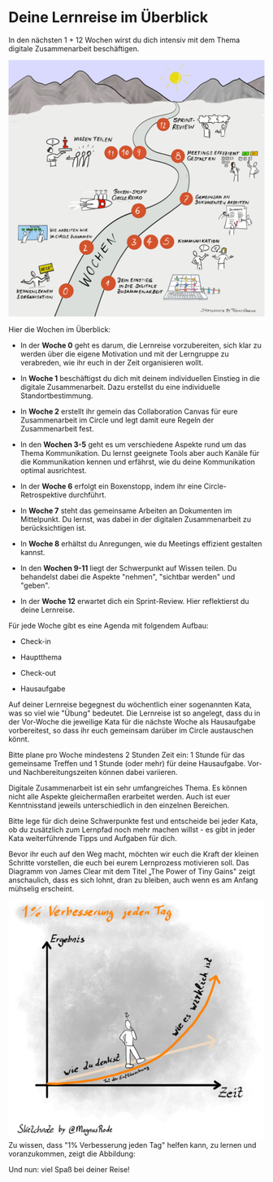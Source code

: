 # Deine Lernreise im Überblick

In den nächsten 1 + 12 Wochen wirst du dich intensiv mit dem Thema
digitale Zusammenarbeit beschäftigen.

![](images/Roadmap_Digitale_Zusammenarbeit.jpg)

Hier die Wochen im Überblick:

-   In der **Woche 0** geht es darum, die Lernreise vorzubereiten, sich klar
    zu werden über die eigene Motivation und mit der Lerngruppe zu
    verabreden, wie ihr euch in der Zeit organisieren wollt.

-   In **Woche 1** beschäftigst du dich mit deinem individuellen Einstieg in
    die digitale Zusammenarbeit. Dazu erstellst du eine individuelle
    Standortbestimmung.

-   In **Woche 2** erstellt ihr gemein das Collaboration Canvas für eure
    Zusammenarbeit im Circle und legt damit eure Regeln der
    Zusammenarbeit fest.

-   In den **Wochen 3-5** geht es um verschiedene Aspekte rund um das Thema
    Kommunikation. Du lernst geeignete Tools aber auch Kanäle für die
    Kommunikation kennen und erfährst, wie du deine Kommunikation
    optimal ausrichtest.

-   In der **Woche 6** erfolgt ein Boxenstopp, indem ihr eine
    Circle-Retrospektive durchführt.

-   In **Woche 7** steht das gemeinsame Arbeiten an Dokumenten im
    Mittelpunkt. Du lernst, was dabei in der digitalen Zusammenarbeit zu
    berücksichtigen ist.

-   In **Woche 8** erhältst du Anregungen, wie du Meetings effizient
    gestalten kannst.

-   In den **Wochen 9-11** liegt der Schwerpunkt auf Wissen teilen. Du
    behandelst dabei die Aspekte "nehmen", "sichtbar werden" und
    "geben".

-   In der **Woche 12** erwartet dich ein Sprint-Review. Hier reflektierst
    du deine Lernreise.

Für jede Woche gibt es eine Agenda mit folgendem Aufbau:

-   Check-in

-   Hauptthema

-   Check-out

-   Hausaufgabe

Auf deiner Lernreise begegnest du wöchentlich einer sogenannten Kata, was so
viel wie "Übung" bedeutet. Die Lernreise ist so angelegt, dass du in
der Vor-Woche die jeweilige Kata für die nächste Woche als Hausaufgabe
vorbereitest, so dass ihr euch gemeinsam darüber im Circle austauschen
könnt.

Bitte plane pro Woche mindestens 2 Stunden Zeit ein: 1 Stunde für das
gemeinsame Treffen und 1 Stunde (oder mehr) für deine Hausaufgabe. Vor-
und Nachbereitungszeiten können dabei variieren.

Digitale Zusammenarbeit ist ein sehr umfangreiches Thema. Es können
nicht alle Aspekte gleichermaßen erarbeitet werden. Auch ist euer
Kenntnisstand jeweils unterschiedlich in den einzelnen Bereichen.

Bitte lege für dich deine Schwerpunkte fest und entscheide bei jeder
Kata, ob du zusätzlich zum Lernpfad noch mehr machen willst - es gibt in
jeder Kata weiterführende Tipps und Aufgaben für dich.

Bevor ihr euch auf den Weg macht, möchten wir euch die Kraft der kleinen
Schritte vorstellen, die euch bei eurem Lernprozess motivieren soll. Das
Diagramm von James Clear mit dem Titel „The Power of Tiny Gains" zeigt
anschaulich, dass es sich lohnt, dran zu bleiben, auch wenn es am Anfang
mühselig erscheint.

![](images/lernOS_Verbessung.png)
Zu wissen, dass "1% Verbesserung jeden Tag" helfen kann,
zu lernen und voranzukommen, zeigt die Abbildung:

Und nun: viel Spaß bei deiner Reise!